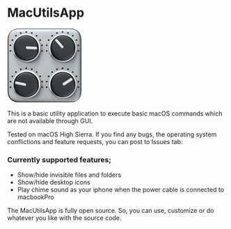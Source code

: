 # MacUtilsApp
![alt text](icon.png "Title")

This is a basic utility application to execute basic macOS commands which are not available through GUI.

Tested on macOS High Sierra. If you find any bugs, the operating system conflictions and feature requests, you can post to Issues tab.

### Currently supported features;

- Show/hide invisible files and folders
- Show/hide desktop icons
- Play chime sound as your iphone when the power cable is connected to macbookPro



The MacUtilsApp is fully open source. So, you can use, customize or do whatever you like with the source code.
